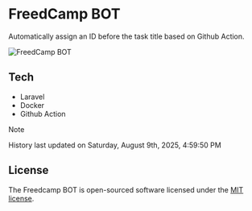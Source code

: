 # FreedCamp BOT

Automatically assign an ID before the task title based on Github Action.

![FreedCamp BOT](https://repository-images.githubusercontent.com/737932867/7d34798b-2680-471c-b089-a78a718d3d6a)

## Tech

- Laravel
- Docker
- Github Action

> [!NOTE]  
> History last updated on Saturday, August 9th, 2025, 4:59:50 PM

## License

The Freedcamp BOT is open-sourced software licensed under the [MIT license](https://opensource.org/licenses/MIT).
